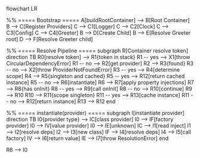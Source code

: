 flowchart LR

%% ===== Bootstrap =====
A[buildRootContainer] --> B[Root Container]
B --> C[Register Providers]
C --> C1[Logger]
C --> C2[Clock]
C --> C3[Config]
C --> C4[Greeter]
B --> D[Create Child]
B --> E[Resolve Greeter root]
D --> F[Resolve Greeter child]

%% ===== Resolve Pipeline =====
subgraph R[Container resolve token]
direction TB
R0[resolve token] --> R1{token in stack}
R1 -- yes --> X1[throw CircularDependencyError]
R1 -- no --> R2[get provider]
R2 --> R3{found}
R3 -- no --> X2[throw ProviderNotFoundError]
R3 -- yes --> R4[determine scope]
R4 --> R5{singleton and cached}
R5 -- yes --> R12[return cached instance]
R5 -- no --> R6[instantiate]
R6 --> R7[apply property injections]
R7 --> R8{has onInit}
R8 -- yes --> R9[call onInit]
R8 -- no --> R10[continue]
R9 --> R10
R10 --> R11{scope singleton}
R11 -- yes --> R13[cache instance]
R11 -- no --> R12[return instance]
R13 --> R12
end

%% ===== instantiate(provider) =====
subgraph I[instantiate provider]
direction TB
I0{provider type} --> IC[class provider]
I0 --> IF[factory provider]
I0 --> IV[value provider]
I0 --> IE[unknown]
IC --> I1[read inject]
I1 --> I2[resolve deps]
I2 --> I3[new class]
IF --> I4[resolve deps]
I4 --> I5[call factory]
IV --> I6[return value]
IE --> I7[throw ResolutionError]
end

R6 --> I0
